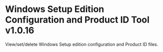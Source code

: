 # Windows Setup Edition Configuration and Product ID Tool v1.0.16
View/set/delete Windows Setup edition configuration and Product ID files.
